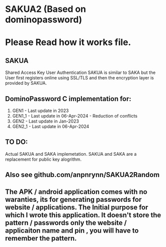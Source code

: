 # SAKUA2 (Based on dominopassword)

# Please Read how it works file.

SAKUA
-----
Shared Access Key User Authentication
SAKUA is similar to SAKA but the User first registers online using SSL/TLS and then the encryption layer is provided by SAKUA.

DominoPassword C implementation for:
------------------------------------
1. GEN1   - Last update in 2023
2. GEN1_1 - Last update in 06-Apr-2024 - Reduction of conflicts
3. GEN2   - Last update in Jan-2023 
4. GEN2_1 - Last update in 06-Apr-2024

TO DO:
------
Actual SAKUA and SAKA implemetation. SAKUA and SAKA are a replacement for public key alogrithm.


## Also see github.com/anpnrynn/SAKUA2Random

## The APK / android application comes with no waranties, its for generating passwords for website / applications. The Initial purpose for which I wrote this application. It doesn't store the pattern / passwords only the website / applicaiton name and pin , you will have to remember the pattern. 

